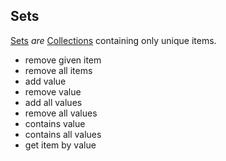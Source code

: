 ## Sets

[Sets](Sets.md) _are_ [Collections](Collections.md) containing only unique 
items.
- remove given item
- remove all items
- add value
- remove value
- add all values
- remove all values
- contains value
- contains all values
- get item by value
